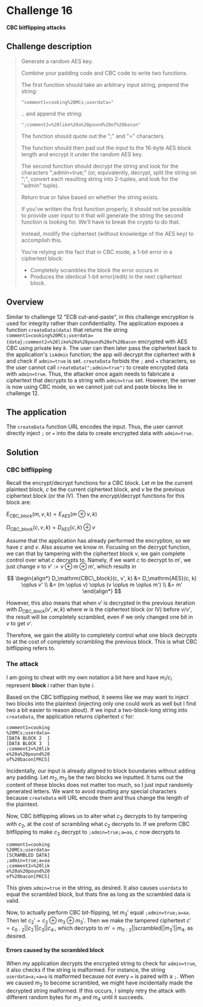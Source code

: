 # Challenge 16

**CBC bitflipping attacks**

## Challenge description

> Generate a random AES key.
> 
> Combine your padding code and CBC code to write two functions.
> 
> The first function should take an arbitrary input string, prepend the string:
> 
> ```
> "comment1=cooking%20MCs;userdata="
> ```
> 
> .. and append the string:
> 
> ```
> ";comment2=%20like%20a%20pound%20of%20bacon"
> ```
> 
> The function should quote out the ";" and "=" characters.
> 
> The function should then pad out the input to the 16-byte AES block length and encrypt it under the random AES key.
> 
> The second function should decrypt the string and look for the characters ";admin=true;" (or, equivalently, decrypt, split the string on ";", convert each resulting string into 2-tuples, and look for the "admin" tuple).
> 
> Return true or false based on whether the string exists.
> 
> If you've written the first function properly, it should not be possible to provide user input to it that will generate the string the second function is looking for. We'll have to break the crypto to do that.
> 
> Instead, modify the ciphertext (without knowledge of the AES key) to accomplish this.
> 
> You're relying on the fact that in CBC mode, a 1-bit error in a ciphertext block:
> - Completely scrambles the block the error occurs in
> - Produces the identical 1-bit error(/edit) in the next ciphertext block.

## Overview

Similar to challenge 12 "ECB cut-and-paste", in this challenge encryption is used for integrity rather than confidentiality. The application exposes a function `createData(data)` that returns the string `comment1=cooking%20MCs;userdata={data};comment2=%20like%20a%20pound%20of%20bacon` encrypted with AES CBC using private key $k$. The user can then later pass the ciphertext back to the application's `isAdmin` function; the app will decrypt the ciphertext with $k$ and check if `admin=true` is set. `createData` forbids the `;` and `=` characters, so the user cannot call `createData(";admin=true")` to create encrypted data with `admin=true`. Thus, the attacker once again needs to fabricate a ciphertext that decrypts to a string with `admin=true` set. However, the server is now using CBC mode, so we cannot just cut and paste blocks like in challenge 12.

## The application

The `createData` function URL encodes the input. Thus, the user cannot directly inject `;` or `=` into the data to create encrypted data with `admin=true`.

## Solution

### CBC bitflipping

Recall the encrypt/decrypt functions for a CBC block. Let $m$ be the current plaintext block, $c$ be the current ciphertext block, and $v$ be the previous ciphertext block (or the IV). Then the encrypt/decrypt functions for this block are:

$E_\mathrm{CBC\_block}(m, v, k) = E_\mathrm{AES}(m \oplus v, k)$

$D_\mathrm{CBC\_block}(c, v, k) = D_\mathrm{AES}(c, k) \oplus v$

Assume that the application has already performed the encryption, so we have $c$ and $v$. Also assume we know $m$. Focusing on the decrypt function, we can that by tampering with the ciphertext block $v$, we gain complete control over what $c$ decrypts to. Namely, if we want $c$ to decrypt to $m'$, we just change $v$ to $v' := v \oplus m \oplus m'$, which results in

$$
\begin{align*}
D_\mathrm{CBC\_block}(c, v', k) &= D_\mathrm{AES}(c, k) \oplus v' \\
&= (m \oplus v) \oplus (v \oplus m \oplus m') \\
&= m'
\end{align*}
$$

However, this also means that when $v'$ is decrypted in the previous iteration with $D_\mathrm{CBC\_block}(v', w, k)$ where $w$ is the ciphertext block (or IV) before $v/v'$, the result will be completely scrambled, even if we only changed one bit in $v$ to get $v'$.

Therefore, we gain the ability to completely control what one block decrypts to at the cost of completely scrambling the previous block. This is what CBC bitflipping refers to.

### The attack

I am going to cheat with my own notation a bit here and have $m_i$/$c_i$ represent **block** $i$ rather than byte $i$.

Based on the CBC bitflipping method, it seems like we may want to inject two blocks into the plaintext (injecting only one could work as well but I find two a bit easier to reason about). If we input a two-block-long string into `createData`, the application returns ciphertext $c$ for:

```
comment1=cooking
%20MCs;userdata=
[DATA BLOCK 2  ]
[DATA BLOCK 3  ]
;comment2=%20lik
e%20a%20pound%20
of%20bacon[PKCS]
```

Incidentally, our input is already aligned to block boundaries without adding any padding. Let $m_2, m_3$ be the two blocks we inputted. It turns out the content of these blocks does not matter too much, so I just input randomly generated letters. We want to avoid inputting any special characters because `createData` will URL encode them and thus change the length of the plaintext.

Now, CBC bitflipping allows us to alter what $c_3$ decrypts to by tampering with $c_2$, at the cost of scrambling what $c_2$ decrypts to. If we preform CBC bitflipping to make $c_3$ decrypt to `;admin=true;a=aa`, $c$ now decrypts to

```
comment1=cooking
%20MCs;userdata=
[SCRAMBLED DATA]
;admin=true;a=aa
;comment2=%20lik
e%20a%20pound%20
of%20bacon[PKCS]
```

This gives `admin=true` in the string, as desired. It also causes `userdata` to equal the scrambled block, but thats fine as long as the scrambled data is valid.

Now, to actually perform CBC bit-flipping, let $m_3'$ equal `;admin=true;a=aa`. Then let $c_2' = c_2 \oplus m_3 \oplus m_3'$. Then we make the tampered ciphertext $c' = c_{0:2} || c_2' || c_3 || c_{4:}$, which decrypts to $m' = m_{0:2} || \text{scrambled} || m_3' || m_{4:}$ as desired.

#### Errors caused by the scrambled block

When my application decrypts the encrypted string to check for `admin=true`, it also checks if the string is malformed. For instance, the string `userdata=a;=a=a` is malformed because not every `=` is paired with a `;`. When we caused $m_2$ to become scrambled, we might have incidentally made the decrypted string malformed. If this occurs, I simply retry the attack with different random bytes for $m_3$ and $m_4$ until it succeeds.
